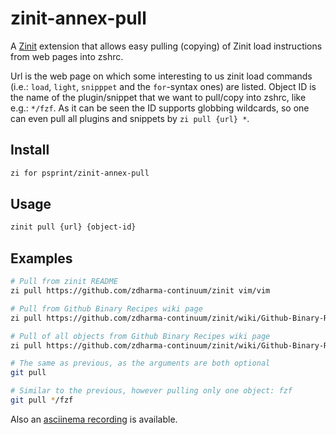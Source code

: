 # zinit-annex-pull

A [Zinit](https://github.com/zdharma-continuum/zinit) extension that allows easy pulling (copying)
of Zinit load instructions from web pages into zshrc.

Url is the web page on which some interesting to us zinit load commands (i.e.: `load`, `light`,
`snipppet` and the `for`-syntax ones) are listed. Object ID is the name of the plugin/snippet that
we want to pull/copy into zshrc, like e.g.: `*/fzf`. As it can be seen the ID supports globbing
wildcards, so one can even pull all plugins and snippets by `zi pull {url} *`.

## Install

```bash
zi for psprint/zinit-annex-pull
```

## Usage

```bash
zinit pull {url} {object-id}
```

## Examples

```bash
# Pull from zinit README
zi pull https://github.com/zdharma-continuum/zinit vim/vim

# Pull from Github Binary Recipes wiki page
zi pull https://github.com/zdharma-continuum/zinit/wiki/Github-Binary-Recipes junegunn/fzf

# Pull of all objects from Github Binary Recipes wiki page
zi pull https://github.com/zdharma-continuum/zinit/wiki/Github-Binary-Recipes \*

# The same as previous, as the arguments are both optional
git pull

# Similar to the previous, however pulling only one object: fzf
git pull */fzf
```

Also an [asciinema recording](https://asciinema.org/a/ngbc71bySaipZ1AlzzMJ79IBJ) is available.
